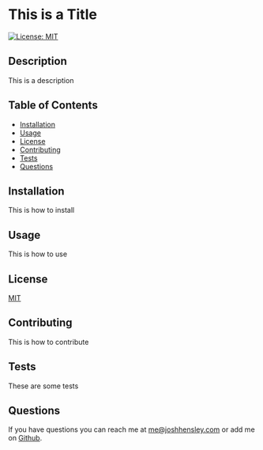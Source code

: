 # This is a Title

[![License: MIT](https://img.shields.io/badge/License-MIT-yellow.svg)](https://opensource.org/licenses/MIT)

## Description

This is a description

## Table of Contents


* [Installation](#Installation)
* [Usage](#Usage)
* [License](#License)
* [Contributing](#Contributing)
* [Tests](#Tests)
* [Questions](#Questions)
 

## <a name="Installation"></a>Installation

This is how to install

## <a name="Usage"></a>Usage

This is how to use

## <a name="license"></a>License

  [MIT](https://opensource.org/licenses/MIT)

## <a name="contributing"></a>Contributing

This is how to contribute

## <a name="tests"></a>Tests

These are some tests

## <a name="questions"></a>Questions

If you have questions you can reach me at me@joshhensley.com or add me on [Github](github.com/josh-hensley).
